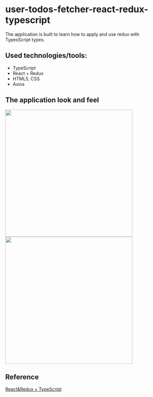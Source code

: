 # user-todos-fetcher-react-redux-typescript
The application is built to learn how to apply and use redux with TypesScript types. 
## Used technologies/tools:
- TypeScript
- React + Redux
- HTML5, CSS
- Axios
## The application look and feel 
<img src="https://user-images.githubusercontent.com/56063335/177045386-f21618a7-25e3-48c4-97ab-17f316bfb78f.jpg" width="400"> <img src="https://user-images.githubusercontent.com/56063335/177045427-9b72d9f4-134f-46b6-969b-9e3bd0ce81ab.jpg" width="400">
## Reference
[React&Redux + TypeScript](https://www.youtube.com/watch?v=ETWABFYv0GM)
